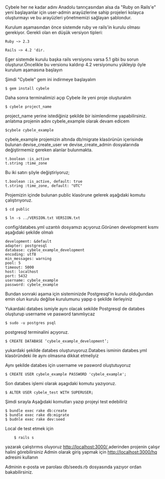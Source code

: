Cybele her ne kadar adını Anadolu tanrıçasından alsa da "Ruby on Rails'e" yeni başlayanlar için
 user-admin arayüzlerine sahip  projeleri kolayca oluşturmayı ve bu arayüzleri yönetmemizi sağlayan
 şablondur.
 
 Kurulum aşamasından önce sistemde ruby ve rails'in kurulu olması gerekiyor.
 Gerekli olan en düşük versiyon tipleri:
    

    Ruby ~> 2.3

    Rails ~> 4.2 'dir.
Eger sistemde kurulu başka rails versiyonu varsa 5.1 gibi
bu sorun oluşturur.Öncelikle bu versionu kaldırıp
4.2 versiyonunu yükleyip öyle kurulum aşamasına başlayın

Şimdi "Cybele" gem ini indirmeye başlayalım

    $ gem install cybele
    
Daha sonra terminalimizi açıp Cybele ile yeni proje oluşturalım

    $ cybele project_name
    
project_name yerine istediğiniz şekilde bir isimlendirme yapabilirsiniz.
anlatıma projenin adını cybele_example olarak devam edicem

    $cybele cybele_example
    
 cybele_example projemizin altında db/migrate klasörünün içerisinde bulunan devise_create_user ve devise_create_admin
 dosyalarında değiştirmemiz gereken alanlar bulunmakta.
 
    t.boolean :is_active
    t.string :time_zone
 Bu iki satırı şöyle değiştiriyoruz;
 
    t.boolean :is_active, default: true
    t.string :time_zone, default: "UTC"
    
 Projemizin içinde bulunan public klasörune gelerek aşağıdaki komutu
 çalıştırıyoruz.
 
    $ cd public
    
    $ ln -s ../VERSION.txt VERSION.txt
 config/databes.yml uzantılı dosyamızı açıyoruz.Görünen development
kısmı aşağıdaki şekilde olmalı

    development: &default
    adapter: postgresql
    database: cybele_example_development
    encoding: utf8
    min_messages: warning
    pool: 5
    timeout: 5000
    host: localhost
    port: 5432
    username: cybele_example
    password: cybele_example
Bundan sonraki aşama için sisteminizde Postgresql'in kurulu olduğundan emin olun kurulu değilse kurulumunu yapıp o şekilde ilerleyiniz

Yukardaki databes ismiyle aynı olacak sekilde Postgresql de databes oluşturup username ve pasword tanımlıycaz

    $ sudo -u postgres psql 
   postgresql terminalini açıyoruz.

    $ CREATE DATABASE ‘cybele_example_development’;
    
 yukardaki şekilde databes oluşturuyoruz.Databes isminin databes.yml klasöründeki ile aynı olmasına dikkat etmeliyiz

Aynı şekilde databes için username ve pasword oluştutuyoruz

    $ CREATE USER cybele_example PASSWORD 'cybele_example';
    
   Son databes işlemi olarak aşagıdaki komutu yazıyoruz.
   
    $ ALTER USER cybele_test WITH SUPERUSER;
  
 Şimdi sırayla Aşağıdaki komutları yazıp projeyi test edebiliriz
 
    $ bundle exec rake db:create
    $ bundle exec rake db:migrate
    $ budnle exec rake dev:seed
    
  Local de test etmek için
        
        $ rails s
        

yazarak çalıştırmıs oluyoruz [http://localhost:3000/ ](http://localhost:3000/ ) aderinden projenin çalışır halini görebilirsiniz
Admin olarak giriş yapmak için [http://localhost:3000/hq ](http://localhost:3000/hq ) adresini kullanın

Adminin e-posta ve parolası db/seeds.rb dosyasında yazıyor ordan bakabilirsiniz.

 
 
 
